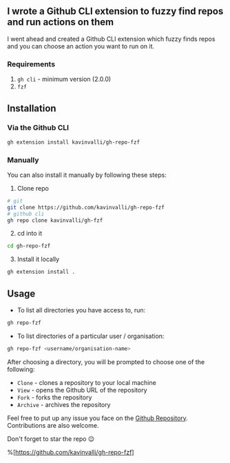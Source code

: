 ## I wrote a Github CLI extension to fuzzy find repos and run actions on them

I went ahead and created a Github CLI extension which fuzzy finds repos and you can choose an action you want to run on it.

### Requirements
1. `gh cli` - minimum version (2.0.0)
2. `fzf`

## Installation
### Via the Github CLI
```sh
gh extension install kavinvalli/gh-repo-fzf
```

### Manually
You can also install it manually by following these steps:
1. Clone repo
```bash
# git
git clone https://github.com/kavinvalli/gh-repo-fzf
# github cli
gh repo clone kavinvalli/gh-fzf
```

2. cd into it
```bash
cd gh-repo-fzf
```

3. Install it locally
```bash
gh extension install .
```

## Usage

- To list all directories you have access to, run:

```sh
gh repo-fzf
```

- To list directories of a particular user / organisation:

```sh
gh repo-fzf <username/organisation-name>
```

After choosing a directory, you will be prompted to choose one of the following:
- `Clone` - clones a repository to your local machine
- `View` - opens the Github URL of the repository
- `Fork` - forks the repository
- `Archive` - archives the repository

Feel free to put up any issue you face on the [Github Repository](https://github.com/kavinvalli/gh-repo-fzf).
Contributions are also welcome.

Don't forget to star the repo 😉

%[https://github.com/kavinvalli/gh-repo-fzf]